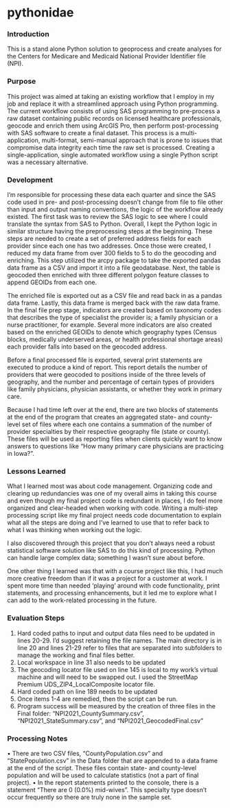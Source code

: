 # pythonidae

### Introduction
This is a stand alone Python solution to geoprocess and create analyses for the Centers for Medicare and Medicaid National Provider Identifier file (NPI). 

### Purpose
This project was aimed at taking an existing workflow that I employ in my job and replace it with a streamlined approach using Python programming. The current workflow consists of using SAS programming to pre-process a raw dataset containing public records on licensed healthcare professionals, geocode and enrich them using ArcGIS Pro, then perform post-processing with SAS software to create a final dataset. This process is a multi-application, multi-format, semi-manual approach that is prone to issues that compromise data integrity each time the raw set is processed. Creating a single-application, single automated workflow using a single Python script was a necessary alternative.

### Development
I’m responsible for processing these data each quarter and since the SAS code used in pre- and post-processing doesn’t change from file to file other than input and output naming conventions, the logic of the workflow already existed. The first task was to review the SAS logic to see where I could translate the syntax from SAS to Python.  Overall, I kept the Python logic in similar structure having the preprocessing steps at the beginning. These steps are needed to create a set of preferred address fields for each provider since each one has two addresses. Once those were created, I reduced my data frame from over 300 fields to 5 to do the geocoding and enriching. This step utilized the arcpy package to take the exported pandas data frame as a CSV and import it into a file geodatabase. Next, the table is geocoded then enriched with three different polygon feature classes to append GEOIDs from each one.

The enriched file is exported out as a CSV file and read back in as a pandas data frame. Lastly, this data frame is merged back with the raw data frame. In the final file prep stage, indicators are created based on taxonomy codes that describes the type of specialist the provider is; a family physician or a nurse practitioner, for example. Several more indicators are also created based on the enriched GEOIDs to denote which geography types (Census blocks, medically underserved areas, or health professional shortage areas) each provider falls into based on the geocoded address.

Before a final processed file is exported, several print statements are executed to produce a kind of report. This report details the number of providers that were geocoded to positions inside of the three levels of geography, and the number and percentage of certain types of providers like family physicians, physician assistants, or whether they work in primary care.

Because I had time left over at the end, there are two blocks of statements at the end of the program that creates an aggregated state- and county-level set of files where each one contains a summation of the number of provider specialties by their respective geography file (state or county). These files will be used as reporting files when clients quickly want to know answers to questions like “How many primary care physicians are practicing in Iowa?”.

### Lessons Learned
What I learned most was about code management. Organizing code and clearing up redundancies was one of my overall aims in taking this course and even though my final project code is redundant in places, I do feel more organized and clear-headed when working with code. Writing a multi-step processing script like my final project needs code documentation to explain what all the steps are doing and I’ve learned to use that to refer back to what I was thinking when working out the logic.

I also discovered through this project that you don’t always need a robust statistical software solution like SAS to do this kind of processing. Python can handle large complex data; something I wasn’t sure about before.

One other thing I learned was that with a course project like this, I had much more creative freedom than if it was a project for a customer at work. I spent more time than needed ‘playing’ around with code functionality, print statements, and processing enhancements, but it led me to explore what I can add to the work-related processing in the future.

### Evaluation Steps
1.	Hard coded paths to input and output data files need to be updated in lines 20-29. I’d suggest retaining the file names. The main directory is in line 20 and lines 21-29 refer to files that are separated into subfolders to manage the working and final files better.
2.	Local workspace in line 31 also needs to be updated
3.	The geocoding locator file used on line 145 is local to my work’s virtual machine and will need to be swapped out. I used the StreetMap Premium UDS_ZIP4_LocalComposite locator file.
4.	Hard coded path on line 189 needs to be updated
5.	Once items 1-4 are remedied, then the script can be run.
6.	Program success will be measured by the creation of three files in the Final folder: “NPI2021_CountySummary.csv”, “NPI2021_StateSummary.csv”, and “NPI2021_GeocodedFinal.csv”

### Processing Notes
•	There are two CSV files, “CountyPopulation.csv” and “StatePopulation.csv” in the Data folder that are appended to a data frame at the end of the script. These files contain state- and county-level population and will be used to calculate statistics (not a part of final project).
•	In the report statements printed to the console, there is a statement “There are 0 (0.0%) mid-wives”. This specialty type doesn’t occur frequently so there are truly none in the sample set.
